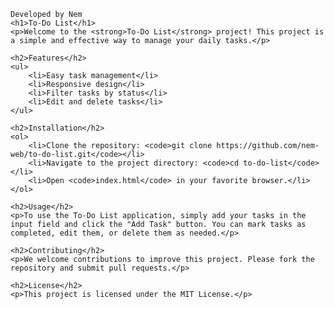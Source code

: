 
    Developed by Nem
    <h1>To-Do List</h1>
    <p>Welcome to the <strong>To-Do List</strong> project! This project is a simple and effective way to manage your daily tasks.</p>
    
    <h2>Features</h2>
    <ul>
        <li>Easy task management</li>
        <li>Responsive design</li>
        <li>Filter tasks by status</li>
        <li>Edit and delete tasks</li>
    </ul>

    <h2>Installation</h2>
    <ol>
        <li>Clone the repository: <code>git clone https://github.com/nem-web/to-do-list.git</code></li>
        <li>Navigate to the project directory: <code>cd to-do-list</code></li>
        <li>Open <code>index.html</code> in your favorite browser.</li>
    </ol>

    <h2>Usage</h2>
    <p>To use the To-Do List application, simply add your tasks in the input field and click the "Add Task" button. You can mark tasks as completed, edit them, or delete them as needed.</p>

    <h2>Contributing</h2>
    <p>We welcome contributions to improve this project. Please fork the repository and submit pull requests.</p>

    <h2>License</h2>
    <p>This project is licensed under the MIT License.</p>
